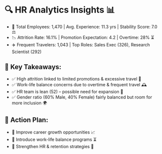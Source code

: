 # 🔍 HR Analytics Insights 📊

* 👥 Total Employees: 1,470 | Avg. Experience: 11.3 yrs | Stability Score: 7.0 ⚖️
* 📉 Attrition Rate: 16.1% | Promotion Expectation: 4.2 | Overtime: 28% ⏳
* ✈️ Frequent Travelers: 1,043 | Top Roles: Sales Exec (326), Research Scientist (292)

## 📌 Key Takeaways: 
* ✅ High attrition linked to limited promotions & excessive travel 🔄
* ✅ Work-life balance concerns due to overtime & frequent travel 🕰️
* ✅ HR team is lean (52) – possible need for expansion 🏢
* ✅ Gender ratio (60% Male, 40% Female) fairly balanced but room for more inclusion 🌍

## 🚀 Action Plan:
* 🔹 Improve career growth opportunities 📈
* 🔹 Introduce work-life balance programs ⏳
* 🔹 Strengthen HR & retention strategies 🤝

